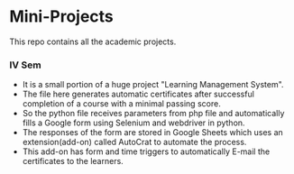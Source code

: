 # Mini-Projects

This repo contains all the academic projects.
<br />
### IV Sem
- It is a small portion of a huge project "Learning Management System".
- The file here generates automatic certificates after successful completion of a course with a minimal passing score.
- So the python file receives parameters from php file and automatically fills a Google form using Selenium and webdriver in python.
- The responses of the form are stored in Google Sheets which uses an extension(add-on) called AutoCrat to automate the process.
- This add-on has form and time triggers to automatically E-mail the certificates to the learners.
